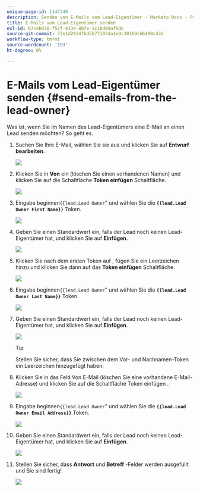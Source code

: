 ```yaml
---
unique-page-id: 1147340
description: Senden von E-Mails vom Lead-Eigentümer - Marketo Docs - Produktdokumentation
title: E-Mails vom Lead-Eigentümer senden
exl-id: b7ceb976-f52f-4134-8b7e-1c18d09af5de
source-git-commit: 72e1d29347bd5b77107da1e9c30169cb6490c432
workflow-type: tm+mt
source-wordcount: '193'
ht-degree: 0%

---
```


# E-Mails vom Lead-Eigentümer senden {#send-emails-from-the-lead-owner}

Was ist, wenn Sie im Namen des Lead-Eigentümers eine E-Mail an einen Lead senden möchten?  So geht es.

1. Suchen Sie Ihre E-Mail, wählen Sie sie aus und klicken Sie auf **Entwurf bearbeiten**.

   ![](assets/one.png)

1. Klicken Sie in **Von** ein (löschen Sie einen vorhandenen Namen) und klicken Sie auf die Schaltfläche **Token einfügen** Schaltfläche.

   ![](assets/two.png)

1. Eingabe beginnen`{{lead.Lead Owner`&quot; und wählen Sie die **`{{lead.Lead Owner First Name}}`** Token.

   ![](assets/image2014-9-11-13-3a7-3a43.png)

1. Geben Sie einen Standardwert ein, falls der Lead noch keinen Lead-Eigentümer hat, und klicken Sie auf **Einfügen**.

   ![](assets/image2014-9-11-13-3a7-3a58.png)

1. Klicken Sie nach dem ersten Token auf , fügen Sie ein Leerzeichen hinzu und klicken Sie dann auf das **Token einfügen** Schaltfläche.

   ![](assets/five.png)

1. Eingabe beginnen`{{lead.Lead Owner`&quot; und wählen Sie die **`{{lead.Lead Owner Last Name}}`** Token.

   ![](assets/image2014-9-11-13-3a8-3a24.png)

1. Geben Sie einen Standardwert ein, falls der Lead noch keinen Lead-Eigentümer hat, und klicken Sie auf **Einfügen**.

   ![](assets/image2014-9-11-13-3a8-3a39.png)

   >[!TIP]
   >
   >Stellen Sie sicher, dass Sie zwischen dem Vor- und Nachnamen-Token ein Leerzeichen hinzugefügt haben.

1. Klicken Sie in das Feld Von E-Mail (löschen Sie eine vorhandene E-Mail-Adresse) und klicken Sie auf die Schaltfläche Token einfügen .

   ![](assets/eight.png)

1. Eingabe beginnen`{{lead.Lead Owner`&quot; und wählen Sie die **`{{lead.Lead Owner Email Address}}`** Token.

   ![](assets/image2014-9-11-13-3a9-3a33.png)

1. Geben Sie einen Standardwert ein, falls der Lead noch keinen Lead-Eigentümer hat, und klicken Sie auf **Einfügen**.

   ![](assets/ten.png)

1. Stellen Sie sicher, dass **Antwort** und **Betreff** -Felder werden ausgefüllt und Sie sind fertig!

   ![](assets/eleven.png)
